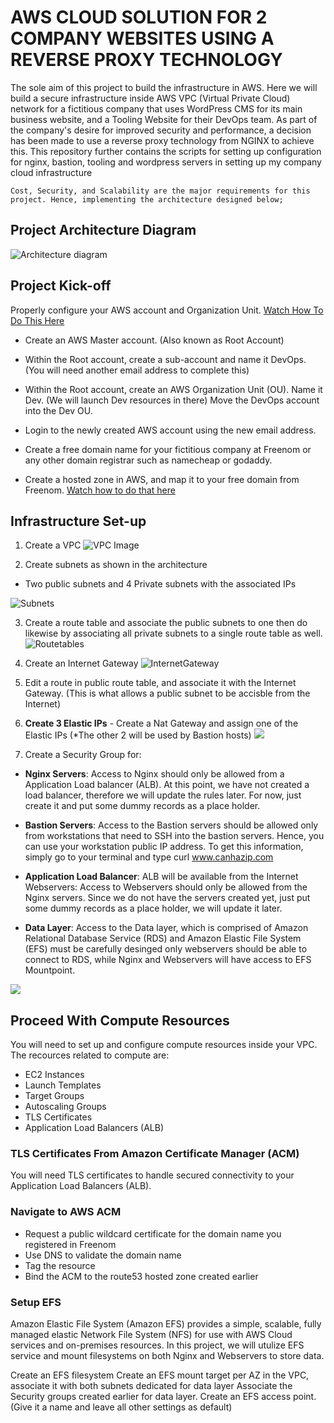 # AWS CLOUD SOLUTION FOR 2 COMPANY WEBSITES USING A REVERSE PROXY TECHNOLOGY

The sole aim of this project to build the infrastructure in AWS. Here we will build a secure infrastructure inside AWS VPC (Virtual Private Cloud) network for a fictitious company that uses WordPress CMS for its main business website, and a Tooling Website for their DevOps team. As part of the company's desire for improved security and performance, a decision has been made to use a reverse proxy technology from NGINX to achieve this. This repository further contains the scripts for setting up configuration for nginx, bastion, tooling and wordpress servers in setting up my company cloud infrastructure


`Cost, Security, and Scalability are the major requirements for this project. Hence, implementing the architecture designed below;`

## Project Architecture Diagram

![Architecture diagram](/images/AWScloudup-Architecture.PNG)

## Project Kick-off

Properly configure your AWS account and Organization Unit. [Watch How To Do This Here](https://youtu.be/9PQYCc_20-Q)

- Create an AWS Master account. (Also known as Root Account)

- Within the Root account, create a sub-account and name it DevOps. (You will need another email address to complete this)

- Within the Root account, create an AWS Organization Unit (OU). Name it Dev. (We will launch Dev resources in there) Move the DevOps account into the Dev OU.

- Login to the newly created AWS account using the new email address.

- Create a free domain name for your fictitious company at Freenom or any other domain registrar such as namecheap or godaddy.

- Create a hosted zone in AWS, and map it to your free domain from Freenom. [Watch how to do that here](https://youtu.be/IjcHp94Hq8A)

## Infrastructure Set-up
1. Create a VPC
![VPC Image](/images/AWSCloudup-VPC.PNG)

2. Create subnets as shown in the architecture
  - Two public subnets and 4 Private subnets with the associated IPs
 
![Subnets](/images/AWScloudup-subnets.PNG)

3. Create a route table and associate the public subnets to one then do likewise by associating all private subnets to a single route table as well. 
![Routetables](/images/AWScloudup-Routetables.PNG)

4. Create an Internet Gateway
![InternetGateway](/images/AWScloudup-IGW.PNG)
 
5. Edit a route in public route table, and associate it with the Internet Gateway. (This is what allows a public subnet to be accisble from the Internet)

6. **Create 3 Elastic IPs** - Create a Nat Gateway and assign one of the Elastic IPs (*The other 2 will be used by Bastion hosts)
![](/images/AWScloudup-elasticIP.PNG)

7. Create a Security Group for:
- **Nginx Servers**: Access to Nginx should only be allowed from a Application Load balancer (ALB). At this point, we have not created a load balancer, therefore we will update the rules later. For now, just create it and put some dummy records as a place holder.

- **Bastion Servers**: Access to the Bastion servers should be allowed only from workstations that need to SSH into the bastion servers. Hence, you can use your workstation public IP address. To get this information, simply go to your terminal and type curl www.canhazip.com

- **Application Load Balancer**: ALB will be available from the Internet Webservers: Access to Webservers should only be allowed from the Nginx servers. Since we do not have the servers created yet, just put some dummy records as a place holder, we will update it later.

- **Data Layer**: Access to the Data layer, which is comprised of Amazon Relational Database Service (RDS) and Amazon Elastic File System (EFS) must be carefully desinged only webservers should be able to connect to RDS, while Nginx and Webservers will have access to EFS Mountpoint.

![](/images/AWScloudup-%20securityg.png)

## Proceed With Compute Resources
You will need to set up and configure compute resources inside your VPC. The recources related to compute are:

- EC2 Instances
- Launch Templates
- Target Groups
- Autoscaling Groups
- TLS Certificates
- Application Load Balancers (ALB)

### TLS Certificates From Amazon Certificate Manager (ACM)
You will need TLS certificates to handle secured connectivity to your Application Load Balancers (ALB).

### Navigate to AWS ACM
- Request a public wildcard certificate for the domain name you registered in Freenom
- Use DNS to validate the domain name
- Tag the resource
- Bind the ACM to the route53 hosted zone created earlier

### Setup EFS
Amazon Elastic File System (Amazon EFS) provides a simple, scalable, fully managed elastic Network File System (NFS) for use with AWS Cloud services and on-premises resources. In this project, we will utulize EFS service and mount filesystems on both Nginx and Webservers to store data.

Create an EFS filesystem
Create an EFS mount target per AZ in the VPC, associate it with both subnets dedicated for data layer
Associate the Security groups created earlier for data layer. Create an EFS access point. (Give it a name and leave all other settings as default)
